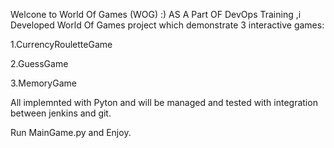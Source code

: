 Welcone to World Of Games (WOG) :)
AS A Part OF DevOps Training ,i Developed World Of Games project which demonstrate 3 interactive games:

1.CurrencyRouletteGame

2.GuessGame

3.MemoryGame

All implemnted with Pyton and will be managed and tested with integration between jenkins and git. 

Run MainGame.py and Enjoy.
